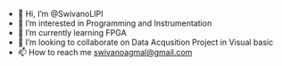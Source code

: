 - 👋 Hi, I’m @SwivanoLIPI
- 👀 I’m interested in Programming and Instrumentation
- 🌱 I’m currently learning FPGA
- 💞️ I’m looking to collaborate on Data Acqusition Project in Visual basic
- 📫 How to reach me swivanoagmal@gmail.com

<!---
SwivanoLIPI/SwivanoLIPI is a ✨ special ✨ repository because its `README.md` (this file) appears on your GitHub profile.
You can click the Preview link to take a look at your changes.
--->
